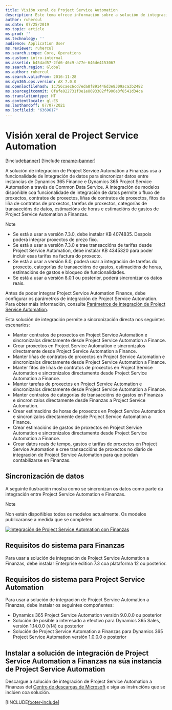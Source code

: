 ```yaml
---
title: Visión xeral de Project Service Automation
description: Este tema ofrece información sobre a solución de integración Dynamics 365 Project Service Automation a Dynamics 365 Finance.
author: ruhercul
ms.date: 07/25/2019
ms.topic: article
ms.prod: ''
ms.technology: ''
audience: Application User
ms.reviewer: ruhercul
ms.search.scope: Core, Operations
ms.custom: intro-internal
ms.assetid: b454ad57-2fd6-46c9-a77e-646de4153067
ms.search.region: Global
ms.author: ruhercul
ms.search.validFrom: 2016-11-28
ms.dyn365.ops.version: AX 7.0.0
ms.openlocfilehash: 1c756caec6cd7eda8f891446d3e8309aca3b2482
ms.sourcegitcommit: 0fafe022731f0e1e8693382ff906e3f8541d34ca
ms.translationtype: HT
ms.contentlocale: gl-ES
ms.lasthandoff: 07/07/2021
ms.locfileid: "6369617"
---
```

# <a name="project-service-automation-overview"></a>Visión xeral de Project Service Automation

[!include[banner](../includes/banner.md)]
[!include [rename-banner](~/includes/cc-data-platform-banner.md)]

A solución de integración de Project Service Automation a Finanzas usa a funcionalidade de Integración de datos para sincronizar datos entre instancias de Dynamics 365 Finance e Dynamics 365 Project Service Automation a través de Common Data Service. A integración de modelos dispoñible coa funcionalidade de integración de datos permite o fluxo de proxectos, contratos de proxectos, liñas de contratos de proxectos, fitos da liña de contratos de proxectos, tarefas de proxectos, categorías de transaccións de datos, estimacións de horas e estimacións de gastos de Project Service Automation a Finanzas.

> [!NOTE]
> - Se está a usar a versión 7.3.0, debe instalar KB 4074835. Despois poderá integrar proxectos de prezo fixo.
> - Se está a usar a versión 7.3.0 e trae transaccións de tarifas desde Project Service Automation, debe instalar KB 4345320 para poder incluír esas tarifas na factura do proxecto.
> - Se está a usar a versión 8.0, poderá usar a integración de tarefas do proxecto, categorías de transaccións de gastos, estimacións de horas, estimacións de gastos e bloqueo de funcionalidades.
> - Se está a usar a versión 8.0.1 ou posterior, poderá sincronizar os datos reais.

Antes de poder integrar Project Service Automation Finance, debe configurar os parámetros de integración de Project Service Automation. Para obter máis información, consulte [Parámetros de integración de Project Service Automation](PSA-parameters.md).

Esta solución de integración permite a sincronización directa nos seguintes escenarios:

- Manter contratos de proxectos en Project Service Automation e sincronizalos directamente desde Project Service Automation a Finance.
- Crear proxectos en Project Service Automation e sincronizalos directamente desde Project Service Automation a Finance.
- Manter liñas de contratos de proxectos en Project Service Automation e sincronizalos directamente desde Project Service Automation a Finance.
- Manter fitos de liñas de contratos de proxectos en Project Service Automation e sincronizalos directamente desde Project Service Automation a Finance.
- Manter tarefas de proxectos en Project Service Automation e sincronizalos directamente desde Project Service Automation a Finance.
- Manter contratos de categorías de transaccións de gastos en Finanzas e sincronizalos directamente desde Finanzas a Project Service Automation.
- Crear estimacións de horas de proxectos en Project Service Automation e sincronizalos directamente desde Project Service Automation a Finance.
- Crear estimacións de gastos de proxectos en Project Service Automation e sincronizalos directamente desde Project Service Automation a Finance.
- Crear datos reais de tempo, gastos e tarifas de proxectos en Project Service Automation e cree transaccións de proxectos no diario de integración de Project Service Automation para que poidan contabilizarse en Finanzas.

## <a name="data-synchronization"></a>Sincronización de datos

A seguinte ilustración mostra como se sincronizan os datos como parte da integración entre Project Service Automation e Finanzas.

> [!NOTE]
> Non están dispoñibles todos os modelos actualmente. Os modelos publicaranse a medida que se completen.

[![Integración de Project Service Automation con Finanzas](./media/PSA-integration.png)](./media/PSA-integration.png)

## <a name="system-requirements-for-finance"></a>Requisitos do sistema para Finanzas

Para usar a solución de integración de Project Service Automation a Finanzas, debe instalar Enterprise edition 7.3 coa plataforma 12 ou posterior.

## <a name="system-requirements-for-project-service-automation"></a>Requisitos do sistema para Project Service Automation

Para usar a solución de integración de Project Service Automation a Finanzas, debe instalar os seguintes compoñentes:

- Dynamics 365 Project Service Automation versión 9.0.0.0 ou posterior
- Solución de posible a interesado a efectivo para Dynamics 365 Sales, versión 1.14.0.0 (v14) ou posterior
- Solución de Project Service Automation a Finanzas para Dynamics 365 Project Service Automation versión 1.0.0.0 o posterior

## <a name="install-the-project-service-automation-to-finance-integration-solution-in-your-project-service-automation-instance"></a>Instalar a solución de integración de Project Service Automation a Finanzas na súa instancia de Project Service Automation

Descargue a solución de integración de Project Service Automation a Finanzas del [Centro de descargas de Microsoft](https://www.microsoft.com/download/details.aspx?id=57016) e siga as instrucións que se inclúen coa solución.


[!INCLUDE[footer-include](../includes/footer-banner.md)]